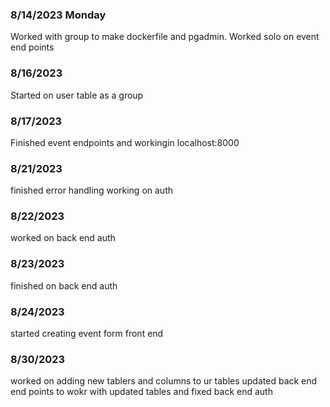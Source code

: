 ### 8/14/2023 Monday ###
Worked with group to make dockerfile and pgadmin.
Worked solo on event end points

### 8/16/2023 ###
Started on user table as a group

### 8/17/2023 ###
Finished event endpoints and workingin localhost:8000

### 8/21/2023 ###
finished error handling
working on auth

### 8/22/2023 ###
worked on back end auth

### 8/23/2023 ###
finished on back end auth

### 8/24/2023 ###
started creating event form front end

### 8/30/2023 ###
worked on adding new tablers and columns to ur tables
updated back end end points to wokr with updated tables and fixed back end auth

